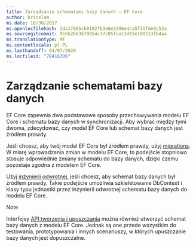 ```yaml
---
title: Zarządzanie schematami bazy danych — EF Core
author: bricelam
ms.date: 10/30/2017
ms.openlocfilehash: 2da17865cb0192fb3e6e3396e4ca5f31fde9c52a
ms.sourcegitcommit: 9b562663679854c37c05fca13d93e180213fb4aa
ms.translationtype: MT
ms.contentlocale: pl-PL
ms.lasthandoff: 04/07/2020
ms.locfileid: "78416306"
---
```

# <a name="managing-database-schemas"></a>Zarządzanie schematami bazy danych

EF Core zapewnia dwa podstawowe sposoby przechowywania modelu EF Core i schematu bazy danych w synchronizacji. Aby wybrać między tymi dwoma, zdecydować, czy model EF Core lub schemat bazy danych jest źródłem prawdy.

Jeśli chcesz, aby twój model EF Core był źródłem prawdy, użyj [migrations][1]. W miarę wprowadzania zmian w modelu EF Core, to podejście stopniowo stosuje odpowiednie zmiany schematu do bazy danych, dzięki czemu pozostaje zgodna z modelem EF Core.

Użyj [inżynierii odwrotnej,][2] jeśli chcesz, aby schemat bazy danych był źródłem prawdy. Takie podejście umożliwia szkieletowanie DbContext i klasy typu jednostki przez inżynierii odwrotnej schematu bazy danych do modelu EF Core.

> [!NOTE]
> Interfejsy [API tworzenia i upuszczania][3] można również utworzyć schemat bazy danych z modelu EF Core. Jednak są one przede wszystkim do testowania, prototypowania i innych scenariuszy, w których upuszczanie bazy danych jest dopuszczalne.


  [1]: migrations/index.md
  [2]: scaffolding.md
  [3]: ensure-created.md
